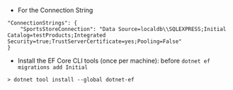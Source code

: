 - For the Connection String
```
"ConnectionStrings": {
    "SportsStoreConnection": "Data Source=localdb\\SQLEXPRESS;Initial Catalog=testProducts;Integrated Security=true;TrustServerCertificate=yes;Pooling=False" 
}

```


- Install the EF Core CLI tools (once per machine): before `dotnet ef migrations add Initial `

```
> dotnet tool install --global dotnet-ef

```
